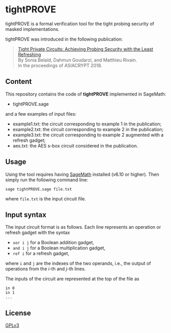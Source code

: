# tightPROVE

tightPROVE is a formal verification tool for the tight probing
security of masked implementations. 

tightPROVE was introduced in the following publication:

> [Tight Private Circuits: Achieving Probing Security with the 
Least Refreshing](https://ia.cr/2018/439)   
> By Sonia Belaïd, Dahmun Goudarzi, and Matthieu Rivain.   
> In the proceedings of ASIACRYPT 2018.
 
## Content

This repository contains the code of __tightPROVE__ implemented in SageMath:

- tightPROVE.sage

and a few examples of input files:

- example1.txt: the circuit corresponding to example 1 in the publication;
- example2.txt: the circuit corresponding to example 2 in the publication;
- example3.txt: the circuit corresponding to example 2 augmented with a refresh gadget;
- aes.txt: the AES s-box circuit considered in the publication.

## Usage 

Using the tool requires having [SageMath](http://www.sagemath.org/) installed (v6.10 or higher). Then simply run the following command line:

	sage tightPROVE.sage file.txt

where `file.txt` is the input circuit file.

## Input syntax 

The input circuit format is as follows. Each line represents an operation or refresh gadget with the syntax 

- `xor i j` for a Boolean addition gadget,
- `and i j` for a Boolean multiplication gadget, 
- `ref i` for a refresh gadget,

where `i` and `j` are the indexes of the two operands, i.e., the output of operations from the _i_-th and _j_-th lines. 

The inputs of the circuit are represented at the top of the file as

	in 0
	in 1
	...


## License 

[GPLv3](https://www.gnu.org/licenses/gpl-3.0.en.html)